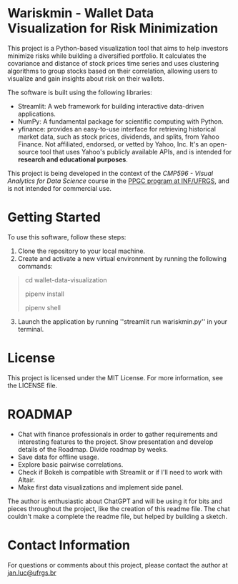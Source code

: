 # Wariskmin - **Wa**llet Data Visualization for **Risk** **Min**imization

This project is a Python-based visualization tool that aims to help investors minimize risks while building a diversified portfolio. It calculates the covariance and distance of stock prices time series and uses clustering algorithms to group stocks based on their correlation, allowing users to visualize and gain insights about risk on their wallets.

The software is built using the following libraries:

* Streamlit: A web framework for building interactive data-driven applications.
* NumPy: A fundamental package for scientific computing with Python.
* yfinance:  provides an easy-to-use interface for retrieving historical market data, such as stock prices, dividends, and splits, from Yahoo Finance. Not affiliated, endorsed, or vetted by Yahoo, Inc. It's an open-source tool that uses Yahoo's publicly available APIs, and is intended for **research and educational purposes**. 

This project is being developed in the context of the *CMP596 - Visual Analytics for Data Science* course in the [PPGC program at INF/UFRGS](https://www.inf.ufrgs.br/ppgc/), and is not intended for commercial use.

# Getting Started

To use this software, follow these steps:

1. Clone the repository to your local machine.
2. Create and activate a new virtual environment by running the following commands:

> cd wallet-data-visualization
> 
> pipenv install
> 
> pipenv shell
> 

3. Launch the application by running ''streamlit run wariskmin.py'' in your terminal.

# License

This project is licensed under the MIT License. For more information, see the LICENSE file.

# ROADMAP

* Chat with finance professionals in order to gather requirements and interesting features to the project. Show presentation and develop details of the Roadmap. Divide roadmap by weeks.
* Save data for offline usage.
* Explore basic pairwise correlations.
* Check if Bokeh is compatible with Streamlit or if I'll need to work with Altair.
* Make first data visualizations and implement side panel.

The author is enthusiastic about ChatGPT and will be using it for bits and pieces throughout the project, like the creation of this readme file. The chat couldn't make a complete the readme file, but helped by building a sketch.

# Contact Information

For questions or comments about this project, please contact the author at jan.luc@ufrgs.br 
